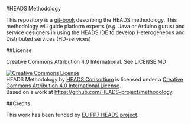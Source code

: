 #HEADS Methodology

This repository is a [git-book](https://www.gitbook.io/) describing the HEADS methodology. This methodology will guide platform experts (*e.g.* Java or Arduino gurus) and service designers in using the HEADS IDE to develop Heterogeneous and Distributed services (HD-services)

##License

Creative Commons  Attribution 4.0 International. See LICENSE.MD

<a rel="license" href="http://creativecommons.org/licenses/by/4.0/"><img alt="Creative Commons License" style="border-width:0" src="https://i.creativecommons.org/l/by/4.0/88x31.png" /></a><br /><span xmlns:dct="http://purl.org/dc/terms/" property="dct:title">HEADS Methodology</span> by <a xmlns:cc="http://creativecommons.org/ns#" href="http://heads-project.eu" property="cc:attributionName" rel="cc:attributionURL">HEADS Consortium</a> is licensed under a <a rel="license" href="http://creativecommons.org/licenses/by/4.0/">Creative Commons Attribution 4.0 International License</a>.<br />Based on a work at <a xmlns:dct="http://purl.org/dc/terms/" href="https://github.com/HEADS-project/methodology" rel="dct:source">https://github.com/HEADS-project/methodology</a>.

##Credits

This work has been funded by [EU FP7 HEADS project](http://heads-project.eu).
